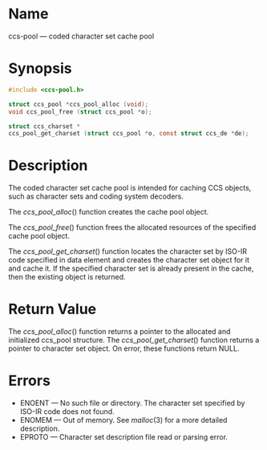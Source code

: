 # Name

ccs-pool — coded character set cache pool

# Synopsis

```c
#include <ccs-pool.h>

struct ccs_pool *ccs_pool_alloc (void);
void ccs_pool_free (struct ccs_pool *o);

struct ccs_charset *
ccs_pool_get_charset (struct ccs_pool *o, const struct ccs_de *de);
```

# Description

The coded character set cache pool is intended for caching CCS objects,
such as character sets and coding system decoders.

The *ccs\_pool\_alloc*() function creates the cache pool object.

The *ccs\_pool\_free*() function frees the allocated resources of the
specified cache pool object.

The *ccs\_pool\_get\_charset*() function locates the character set
by ISO-IR code specified in data element and creates the character set
object for it and cache it. If the specified character set is already
present in the cache, then the existing object is returned.

# Return Value

The *ccs\_pool\_alloc*() function returns a pointer to the allocated and
initialized ccs\_pool structure. The *ccs\_pool\_get\_charset*() function
returns a pointer to character set object. On error, these functions
return NULL.

# Errors

*  ENOENT — No such file or directory. The character set specified by ISO-IR
   code does not found.
*  ENOMEM — Out of memory. See *malloc*(3) for a more detailed description.
*  EPROTO — Character set description file read or parsing error.
